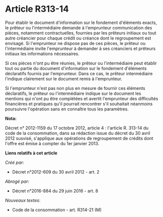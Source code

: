 # Article R313-14

Pour établir le document d'information sur le fondement d'éléments exacts, le prêteur ou l'intermédiaire demande à
l'emprunteur communication des pièces, notamment contractuelles, fournies par les prêteurs initiaux ou tout autre créancier
pour chaque crédit ou créance dont le regroupement est envisagé. Si l'emprunteur ne dispose pas de ces pièces, le prêteur ou
l'intermédiaire invite l'emprunteur à demander à ses créanciers et prêteurs initiaux les informations nécessaires.

Si ces pièces n'ont pu être réunies, le prêteur ou l'intermédiaire peut établir tout ou partie du document d'information sur
le fondement d'éléments déclaratifs fournis par l'emprunteur. Dans ce cas, le prêteur intermédiaire l'indique clairement sur
le document remis à l'emprunteur.

Si l'emprunteur n'est pas non plus en mesure de fournir ces éléments déclaratifs, le prêteur ou l'intermédiaire indique sur
le document les mentions qui n'ont pu être complétées et avertit l'emprunteur des difficultés financières et pratiques qu'il
pourrait rencontrer s'il souhaitait néanmoins poursuivre l'opération sans en connaître tous les paramètres.

**Nota:**

Décret n° 2012-1159 du 17 octobre 2012, article 4 : l'article R. 313-14  du code de la consommation, dans sa rédaction issue
du décret du 30  avril 2012 susvisé, s'applique aux opérations de  regroupement de crédits dont l'offre est émise à compter
du 1er janvier  2013.

**Liens relatifs à cet article**

_Créé par_:

  - Décret n°2012-609 du 30 avril 2012 - art. 2

_Abrogé par_:

  - Décret n°2016-884 du 29 juin 2016 - art. 8

_Nouveaux textes_:

  - Code de la consommation - art. R314-21 (M)
